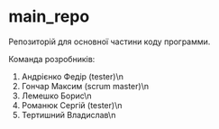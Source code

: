 # main_repo
Репозиторій для основної частини коду программи.

Команда розробників:
1. Андрієнко Федір (tester)\n
2. Гончар Максим (scrum master)\n
3. Лемешко Борис\n
4. Романюк Сергій (tester)\n
5. Тертишний Владислав\n
